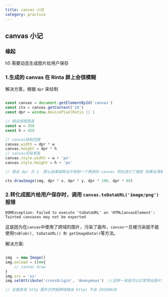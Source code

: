 ```yaml
---
title: canvas 小记
category: practice
---
```


## canvas 小记

### 缘起

h5 需要动态生成图片给用户保存

### 1.生成的 canvas 在 Rinta 屏上会很模糊

解决方案，根据 `dpr` 来绘制

```javascript

const canvas = document.getElementById('canvas')
const ctx = canvas.getContext('2d')
const dpr = window.devicePixelRatio || 1

// 假设视图宽高
const w = 350 
const h = 450

// canvas绘制范围
canvas.width = dpr * w
canvas.height = dpr * h
// canvas实际宽高
canvas.style.width = w + 'px'
canvas.style.height = h + 'px'

// 假设 dpr 为 2  那么结果就相当于绘制一个两倍的 canvas 然后进行了缩放 效果会清晰很多

ctx.drawImage(img, dpr * x, dpr * y, dpr * 100, dpr * 60)

```

### 2.转化成图片给用户保存时，调用 `canvas.toDataURL('image/png')`报错

`DOMException: Failed to execute 'toDataURL' on 'HTMLCanvasElement': Tainted canvases may not be exported`

这是因为在`canvas`中使用了跨域的图片，污染了画布，`canvas`一旦被污染就不能使用`toBlob(), toDataURL() 和 getImageData()`等方法。

解决方案:

```javascript

img  = new Image()
img.onload = ()=>{
    // canvas draw
}
img.src = 'xx'
img.setAttribute('crossOrigin', 'Anonymous')  //这样一来就可以正常导出图片了  

// 实践发现 http 图片仍然报跨域错误 https 不会 20190820

```

